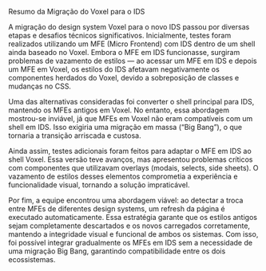 Resumo da Migração do Voxel para o IDS

A migração do design system Voxel para o novo IDS passou por diversas etapas e desafios técnicos significativos. Inicialmente, testes foram realizados utilizando um MFE (Micro Frontend) com IDS dentro de um shell ainda baseado no Voxel. Embora o MFE em IDS funcionasse, surgiram problemas de vazamento de estilos — ao acessar um MFE em IDS e depois um MFE em Voxel, os estilos do IDS afetavam negativamente os componentes herdados do Voxel, devido a sobreposição de classes e mudanças no CSS.

Uma das alternativas consideradas foi converter o shell principal para IDS, mantendo os MFEs antigos em Voxel. No entanto, essa abordagem mostrou-se inviável, já que MFEs em Voxel não eram compatíveis com um shell em IDS. Isso exigiria uma migração em massa (“Big Bang”), o que tornaria a transição arriscada e custosa.

Ainda assim, testes adicionais foram feitos para adaptar o MFE em IDS ao shell Voxel. Essa versão teve avanços, mas apresentou problemas críticos com componentes que utilizavam overlays (modais, selects, side sheets). O vazamento de estilos desses elementos comprometia a experiência e funcionalidade visual, tornando a solução impraticável.

Por fim, a equipe encontrou uma abordagem viável: ao detectar a troca entre MFEs de diferentes design systems, um refresh da página é executado automaticamente. Essa estratégia garante que os estilos antigos sejam completamente descartados e os novos carregados corretamente, mantendo a integridade visual e funcional de ambos os sistemas. Com isso, foi possível integrar gradualmente os MFEs em IDS sem a necessidade de uma migração Big Bang, garantindo compatibilidade entre os dois ecossistemas.